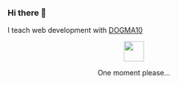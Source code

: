 ### Hi there 👋

I teach web development with [DOGMA10](https://dogma10.com)

<div align="center">
	<img src="https://github.githubassets.com/images/mona-loading-default.gif" width="40" height="40">
	<p>One moment please...</p>
</div>
